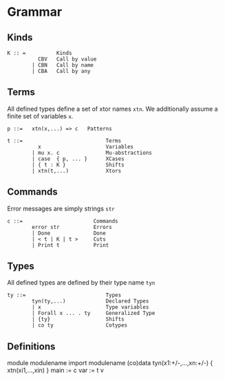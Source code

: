 # Grammar 

## Kinds 

```
K :: =          Kinds
          CBV   Call by value  
        | CBN   Call by name 
        | CBA   Call by any 
```

## Terms 

All defined types define a set of xtor names `xtn`. 
We additionally assume a finite set of variables `x`.

```
p ::=   xtn(x,...) => c   Patterns
```

```
t ::=                           Terms 
          x                     Variables 
        | mu x. c               Mu-abstractions 
        | case  { p, ... }      XCases 
        | { t : K }             Shifts
        | xtn(t,...)            Xtors
```

## Commands 

Error messages are simply strings `str`

```
c ::=                       Commands 
        error str           Errors 
        | Done              Done
        | < t | K | t >     Cuts
        | Print t           Print 

```

## Types 

All defined types are defined by their type name `tyn`

```
ty ::=                          Types 
        tyn(ty,...)             Declared Types 
        | x                     Type variables  
        | Forall x ... . ty     Generalized Type
        | {ty}                  Shifts           
        | co ty                 Cotypes
```


## Definitions 

module modulename
import modulename
(co)data tyn(x1:+/-,...,xn:+/-) { xtn(xi1,...,xin) } 
main := c
var := t
v
